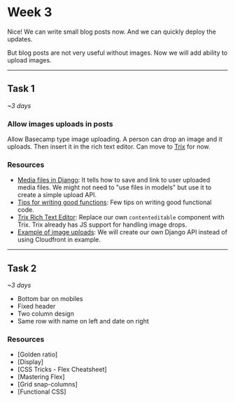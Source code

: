 # Week 3

Nice! We can write small blog posts now. And we can quickly deploy the updates.

But blog posts are not very useful without images. Now we will add ability to upload images.

----

## Task 1
*~3 days*

### Allow images uploads in posts

Allow Basecamp type image uploading. A person can drop an image and it uploads. Then insert it in the rich text editor. Can move to [Trix](https://trix-editor.org) for now.

### Resources
- [Media files in Django](https://docs.djangoproject.com/en/3.1/topics/files/): It tells how to save and link to user uploaded media files. We might not need to "use files in models" but use it to create a simple upload API.
- [Tips for writing good functions](./samples/functions.md): Few tips on writing good functional code.
- [Trix Rich Text Editor](https://github.com/basecamp/trix): Replace our own `contenteditable` component with Trix. Trix already has JS support for handling image drops.
- [Example of image uploads](https://trix-editor.org/js/attachments.js): We will create our own Django API instead of using Cloudfront in example.

----

## Task 2
*~3 days*

- Bottom bar on mobiles
- Fixed header
- Two column design
- Same row with name on left and date on right

### Resources
- [Golden ratio]
- [Display]
- [CSS Tricks - Flex Cheatsheet]
- [Mastering Flex]
- [Grid snap-columns]
- [Functional CSS]
